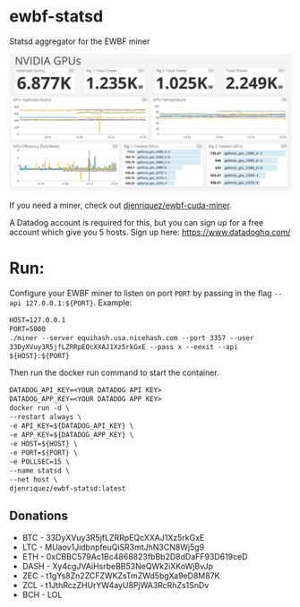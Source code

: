 # ewbf-statsd
Statsd aggregator for the EWBF miner

![](images/dashboard-example.png)

If you need a miner, check out [djenriquez/ewbf-cuda-miner](https://github.com/djenriquez/ewbf-cuda-miner).

A Datadog account is required for this, but you can sign up for a free account which give you 5 hosts. Sign up here: https://www.datadoghq.com/

# Run:
Configure your EWBF miner to listen on port `PORT` by passing in the flag `--api 127.0.0.1:${PORT}`. Example:
```
HOST=127.0.0.1
PORT=5000
./miner --server equihash.usa.nicehash.com --port 3357 --user 33DyXVuy3R5jfLZRRpEQcXXAJ1Xz5rkGxE --pass x --eexit --api ${HOST}:${PORT}
```

Then run the docker run command to start the container.
```
DATADOG_API_KEY=<YOUR DATADOG API KEY>
DATADOG_APP_KEY=<YOUR DATADOG APP KEY>
docker run -d \
--restart always \
-e API_KEY=${DATADOG_API_KEY} \
-e APP_KEY=${DATADOG_APP_KEY} \
-e HOST=${HOST} \
-e PORT=${PORT} \
-e POLLSEC=15 \
--name statsd \
--net host \
djenriquez/ewbf-statsd:latest
```

## Donations
- BTC - 33DyXVuy3R5jfLZRRpEQcXXAJ1Xz5rkGxE
- LTC - MUaov1JidbnpfeuQiSR3mtJhN3CN8Wj5g9
- ETH - 0xCBBC579Ac1Bc4868823fbBb2D8dDaFF93D619ceD
- DASH - Xy4cgJVAiHsrbeBB53NeQWk2iXKoWjBvJp
- ZEC - t1gYs8Zn2ZCFZWKZsTmZWd5bgXa9eD8M87K
- ZCL - t1JthRczZHUrYW4ayU8PjWA3RcRhZs1SnDv
- BCH - LOL